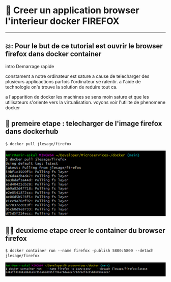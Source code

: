 # 📖  Creer un application browser l'interieur docker FIREFOX 
-------------------------------------------------------

## 💥: Pour le but de ce tutorial est ouvrir le browser firefox dans docker container 
intro 
Demarrage rapide 


constament a notre ordinateur est sature a cause de telecharger des plusieurs applicactions parfois l'ordinateur se ralentir.
a l'aide de technologie on'a trouve la solution de reduire tout ca.

a l'apparition de docker les machines se sens moin sature et que les utilisateurs s'oriente vers la virtualisation. voyons voir l'utilite de phenomene docker 

🥁 premeire etape : telecharger de l'image  firefox dans dockerhub 
--------------------------------------------------------------------

```
$ docker pull jlesage/firefox
```

![](images/1.0.PNG)

🧑‍⚖ deuxieme etape creer le container du browser firefox 
-----------------------------------------------------

```
$ docker container run --name firefox -publish 5800:5800 --detach jlesage/firefox 
```
![](images/1.1.PNG)
